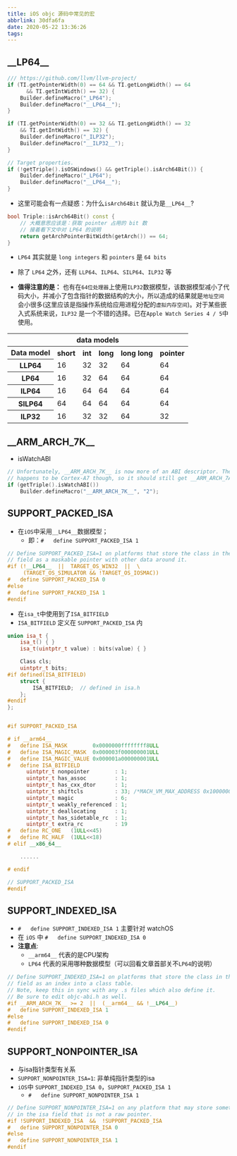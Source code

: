 ```yaml
---
title: iOS objc 源码中常见的宏
abbrlink: 30dfa6fa
date: 2020-05-22 13:36:26
tags:
---
```



## \_\_LP64\_\_
```c++
/// https://github.com/llvm/llvm-project/
if (TI.getPointerWidth(0) == 64 && TI.getLongWidth() == 64
      && TI.getIntWidth() == 32) {
    Builder.defineMacro("_LP64");
    Builder.defineMacro("__LP64__");
}

if (TI.getPointerWidth(0) == 32 && TI.getLongWidth() == 32
    && TI.getIntWidth() == 32) {
    Builder.defineMacro("_ILP32");
    Builder.defineMacro("__ILP32__");
}
```

<!-- more -->

```c++
// Target properties.
if (!getTriple().isOSWindows() && getTriple().isArch64Bit()) {
    Builder.defineMacro("_LP64");
    Builder.defineMacro("__LP64__");
}
```

- 这里可能会有一点疑惑：为什么`isArch64Bit` 就认为是`__LP64__`?
```c++
bool Triple::isArch64Bit() const {
    // 大概意思应该是：获取 pointer 占用的 bit 数
    // 接着看下文中对 LP64 的说明
    return getArchPointerBitWidth(getArch()) == 64;
}
```

- `LP64` 其实就是 `long integers` 和 `pointers` 是 `64 bits`
- 除了 `LP64` 之外，还有 `LLP64`、`ILP64`、`SILP64`、`ILP32` 等

- **值得注意的是：** 也有在`64位处理器`上使用`ILP32`数据模型，该数据模型减小了代码大小，并减小了包含指针的数据结构的大小，所以造成的结果就是`地址空间`会小很多(这里应该是指操作系统给应用进程分配的`虚拟内存空间`)。对于某些嵌入式系统来说，`ILP32` 是一个不错的选择。已在`Apple Watch Series 4 / 5`中使用。

<table>
    <th colspan="6">data models</th>
	<tr>
		<th>Data model
		</td>
		<th>short
		</td>
		<th>int
		</td>
        <th>long
		</td>
        <th>long long
		</td>
        <th>pointer
		</td>
	</tr>
	<tr>
		<th>LLP64</th>
		<td>16</td>
        <td>32</td>
        <td>32</td>
        <td>64</td>
        <td>64</td>
	</tr>
    <tr>
		<th>LP64</th>
		<td>16</td>
        <td>32</td>
        <td>64</td>
        <td>64</td>
        <td>64</td>
	</tr>
    <tr>
		<th>ILP64</th>
		<td>16</td>
        <td>64</td>
        <td>64</td>
        <td>64</td>
        <td>64</td>
	</tr>
    <tr>
		<th>SILP64</th>
		<td>64</td>
        <td>64</td>
        <td>64</td>
        <td>64</td>
        <td>64</td>
	</tr>
    <tr>
		<th>ILP32</th>
		<td>16</td>
        <td>32</td>
        <td>32</td>
        <td>64</td>
        <td>32</td>
	</tr>
</table>

## \_\_ARM_ARCH_7K\_\_

- isWatchABI

```c++
// Unfortunately, __ARM_ARCH_7K__ is now more of an ABI descriptor. The CPU
// happens to be Cortex-A7 though, so it should still get __ARM_ARCH_7A__.
if (getTriple().isWatchABI())
    Builder.defineMacro("__ARM_ARCH_7K__", "2");
```

## SUPPORT_PACKED_ISA

- 在`iOS`中采用`__LP64__`数据模型；
    - 即：`#   define SUPPORT_PACKED_ISA 1`

```c++
// Define SUPPORT_PACKED_ISA=1 on platforms that store the class in the isa 
// field as a maskable pointer with other data around it.
#if (!__LP64__  ||  TARGET_OS_WIN32  ||  \
     (TARGET_OS_SIMULATOR && !TARGET_OS_IOSMAC))
#   define SUPPORT_PACKED_ISA 0
#else
#   define SUPPORT_PACKED_ISA 1
#endif
```

- 在`isa_t`中使用到了`ISA_BITFIELD`
- `ISA_BITFIELD` 定义在 `SUPPORT_PACKED_ISA` 内

```c++
union isa_t {
    isa_t() { }
    isa_t(uintptr_t value) : bits(value) { }

    Class cls;
    uintptr_t bits;
#if defined(ISA_BITFIELD)
    struct {
        ISA_BITFIELD;  // defined in isa.h
    };
#endif
};
```

```c++

#if SUPPORT_PACKED_ISA

# if __arm64__
#   define ISA_MASK        0x0000000ffffffff8ULL
#   define ISA_MAGIC_MASK  0x000003f000000001ULL
#   define ISA_MAGIC_VALUE 0x000001a000000001ULL
#   define ISA_BITFIELD                                                      \
      uintptr_t nonpointer        : 1;                                       \
      uintptr_t has_assoc         : 1;                                       \
      uintptr_t has_cxx_dtor      : 1;                                       \
      uintptr_t shiftcls          : 33; /*MACH_VM_MAX_ADDRESS 0x1000000000*/ \
      uintptr_t magic             : 6;                                       \
      uintptr_t weakly_referenced : 1;                                       \
      uintptr_t deallocating      : 1;                                       \
      uintptr_t has_sidetable_rc  : 1;                                       \
      uintptr_t extra_rc          : 19
#   define RC_ONE   (1ULL<<45)
#   define RC_HALF  (1ULL<<18)
# elif __x86_64__

    ......

# endif

// SUPPORT_PACKED_ISA
#endif

```


## SUPPORT_INDEXED_ISA

- `#   define SUPPORT_INDEXED_ISA 1` 主要针对 watchOS
- 在 `iOS` 中 `#   define SUPPORT_INDEXED_ISA 0`
- **注意点**: 
    - `__arm64__` 代表的是CPU架构
    - `LP64` 代表的采用哪种数据模型（可以回看文章首部关不`LP64`的说明）

```c++
// Define SUPPORT_INDEXED_ISA=1 on platforms that store the class in the isa 
// field as an index into a class table.
// Note, keep this in sync with any .s files which also define it.
// Be sure to edit objc-abi.h as well.
#if __ARM_ARCH_7K__ >= 2  ||  (__arm64__ && !__LP64__)
#   define SUPPORT_INDEXED_ISA 1
#else
#   define SUPPORT_INDEXED_ISA 0
#endif
```

## SUPPORT_NONPOINTER_ISA

- 与isa指针类型有关系
- `SUPPORT_NONPOINTER_ISA=1`: 非单纯指针类型的isa
- `iOS`中 `SUPPORT_INDEXED_ISA 0`，`SUPPORT_PACKED_ISA 1`
    - `#   define SUPPORT_NONPOINTER_ISA 1`


```c++
// Define SUPPORT_NONPOINTER_ISA=1 on any platform that may store something
// in the isa field that is not a raw pointer.
#if !SUPPORT_INDEXED_ISA  &&  !SUPPORT_PACKED_ISA
#   define SUPPORT_NONPOINTER_ISA 0
#else
#   define SUPPORT_NONPOINTER_ISA 1
#endif
```